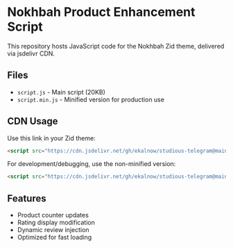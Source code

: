 # Nokhbah Product Enhancement Script

This repository hosts JavaScript code for the Nokhbah Zid theme, delivered via jsdelivr CDN.

## Files

- `script.js` - Main script (20KB)
- `script.min.js` - Minified version for production use

## CDN Usage

Use this link in your Zid theme:

```html
<script src="https://cdn.jsdelivr.net/gh/ekalnow/studious-telegram@main/script.min.js"></script>
```

For development/debugging, use the non-minified version:

```html
<script src="https://cdn.jsdelivr.net/gh/ekalnow/studious-telegram@main/script.js"></script>
```

## Features

- Product counter updates
- Rating display modification
- Dynamic review injection
- Optimized for fast loading
